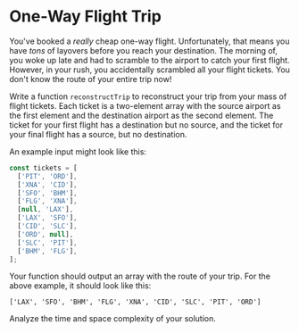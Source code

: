 # One-Way Flight Trip

You've booked a _really_ cheap one-way flight. Unfortunately, that means you have _tons_ of layovers before you reach your destination. The morning of, you woke up late and had to scramble to the airport to catch your first flight. However, in your rush, you accidentally scrambled all your flight tickets. You don't know the route of your entire trip now!

Write a function `reconstructTrip` to reconstruct your trip from your mass of flight tickets. Each ticket is a two-element array with the source airport as the first element and the destination airport as the second element. The ticket for your first flight has a destination but no source, and the ticket for your final flight has a source, but no destination.

An example input might look like this:

```js
const tickets = [
  ['PIT', 'ORD'],
  ['XNA', 'CID'],
  ['SFO', 'BHM'],
  ['FLG', 'XNA'],
  [null, 'LAX'],
  ['LAX', 'SFO'],
  ['CID', 'SLC'],
  ['ORD', null],
  ['SLC', 'PIT'],
  ['BHM', 'FLG'],
];
```

Your function should output an array with the route of your trip. For the above example, it should look like this:

```
['LAX', 'SFO', 'BHM', 'FLG', 'XNA', 'CID', 'SLC', 'PIT', 'ORD']
```

Analyze the time and space complexity of your solution.
